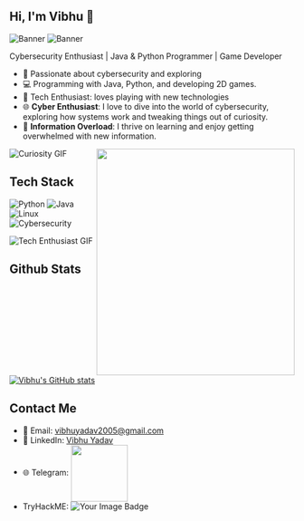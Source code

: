 ## Hi, I'm Vibhu 👋
![Banner](https://plus.unsplash.com/premium_photo-1664304160128-ca5a08ac46ce?q=80&w=2653&auto=format&fit=crop&ixlib=rb-4.0.3&ixid=M3wxMjA3fDB8MHxwaG90by1wYWdlfHx8fGVufDB8fHx8fA%3D%3D)
![Banner](https://media1.giphy.com/media/v1.Y2lkPTc5MGI3NjExMWJ5eGluN29qOTlsazE3ZzdoNjd4emlzenpsOGZ4MjZiYWFqMjJndSZlcD12MV9pbnRlcm5hbF9naWZfYnlfaWQmY3Q9Zw/sns92xOAzdMsM/giphy.gif)

Cybersecurity Enthusiast | Java & Python Programmer | Game Developer
- 🔐 Passionate about cybersecurity and exploring
- 💻 Programming with Java, Python, and developing 2D games.
- 👾 Tech Enthusiast: loves playing with new technologies
- 🌐 **Cyber Enthusiast**: I love to dive into the world of cybersecurity, exploring how systems work and tweaking things out of curiosity.
- 🧠 **Information Overload**: I thrive on learning and enjoy getting overwhelmed with new information. 

![Curiosity GIF](https://media.giphy.com/media/3oEjHECc1GftirnHZm/giphy.gif?cid=790b7611ns59g4evrrnqniehqkxo0oul79dd6jp20omc23ft&ep=v1_gifs_search&rid=giphy.gif&ct=g) 
 <img src="https://media3.giphy.com/media/v1.Y2lkPTc5MGI3NjExazVjcm9tZGV3ZW12dDN0anB1aHQ4bnY0aTNyM3g3OTg2b3N4cnc1aCZlcD12MV9pbnRlcm5hbF9naWZfYnlfaWQmY3Q9Zw/IXnygGeB6LPPi/giphy.gif" align="right" width="350" height="400">

## Tech Stack

![Python](https://img.shields.io/badge/-Python-3776AB?style=flat&logo=python&logoColor=white) 
![Java](https://img.shields.io/badge/-Java-007396?style=flat&logo=java&logoColor=white) 
![Linux](https://img.shields.io/badge/-Linux-FCC624?style=flat&logo=linux&logoColor=black) 
![Cybersecurity](https://img.shields.io/badge/-Cybersecurity-009688?style=flat&logo=security&logoColor=white)

![Tech Enthusiast GIF](https://media.giphy.com/media/v7WM6sLcnGIc8/giphy.gif?cid=ecf05e47xlnlwkoq8rklw5npthgvyv9tiyyxn42nwf1vtjuw&ep=v1_gifs_search&rid=giphy.gif&ct=g)

## Github Stats 
[![Vibhu's GitHub stats](https://github-readme-stats.vercel.app/api?username=coldman07&theme=radical)](https://github.com/anuraghazra/github-readme-stats)

## Contact Me
- 📧 Email: [vibhuyadav2005@gmail.com](mailto:vibhuyadav2005@gmail.com)
- 💼 LinkedIn: [Vibhu Yadav](https://www.linkedin.com/in/vibhu-yadav-77b51b29a/)
- 🌐 Telegram: <img src= "https://github.com/user-attachments/assets/39f3da2d-72dd-4696-95ce-5c96b63c0bf5" align="center" width="100" height="100">
- TryHackME: <img src="https://tryhackme-badges.s3.amazonaws.com/ColdMan.png" alt="Your Image Badge" />
